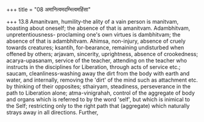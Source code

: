 +++
title = "08 अमानित्वमदम्भित्वमहिंसा"

+++
13.8 Amanitvam, humility-the ality of a vain person is manitvam,
boasting about oneself; the absence of that is amanitvam. Adambhitvam,
unpretentiousness- proclaming one's own virtues is dambhitvam; the
absence of that is adambhitvam. Ahimsa, non-injury, absence of cruely
towards creatures; ksantih, for-bearance, remaining undisturbed when
offened by others; arjavam, sincerity, uprightness, absence of
crookedness; acarya-upasanam, service of the teacher, attending on the
teacher who instructs in the disciplines for Liberation, through acts of
service etc.; saucam, cleanliness-washing away the dirt from the body
with earth and water, and internally, removing the 'dirt' of the mind
such as attachment etc. by thinking of their opposites; sthairyam,
steadiness, perseverance in the path to Liberation alone;
atma-vinigrahah, control of the aggregate of body and organs which is
referred to by the word 'self', but which is inimical to the Self;
restricting only to the right path that (aggregate) which naturally
strays away in all directions. Further,
